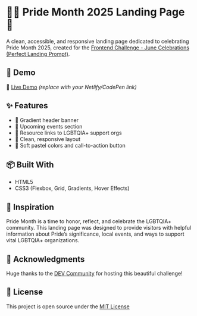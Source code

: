 # 🏳️‍🌈 Pride Month 2025 Landing Page 🎉

A clean, accessible, and responsive landing page dedicated to celebrating Pride Month 2025, created for the [Frontend Challenge - June Celebrations (Perfect Landing Prompt)](https://dev.to/challenges/frontend-2025-06-04).

## 📸 Demo

🔗 [Live Demo](#) _(replace with your Netlify/CodePen link)_

## ✨ Features

- 🌈 Gradient header banner  
- 📅 Upcoming events section  
- 📖 Resource links to LGBTQIA+ support orgs  
- 🎨 Clean, responsive layout  
- 💖 Soft pastel colors and call-to-action button  

## 📦 Built With

- HTML5  
- CSS3 (Flexbox, Grid, Gradients, Hover Effects)

## 📜 Inspiration

Pride Month is a time to honor, reflect, and celebrate the LGBTQIA+ community. This landing page was designed to provide visitors with helpful information about Pride’s significance, local events, and ways to support vital LGBTQIA+ organizations.

## 🙌 Acknowledgments

Huge thanks to the [DEV Community](https://dev.to) for hosting this beautiful challenge!

## 📖 License

This project is open source under the [MIT License](LICENSE)
